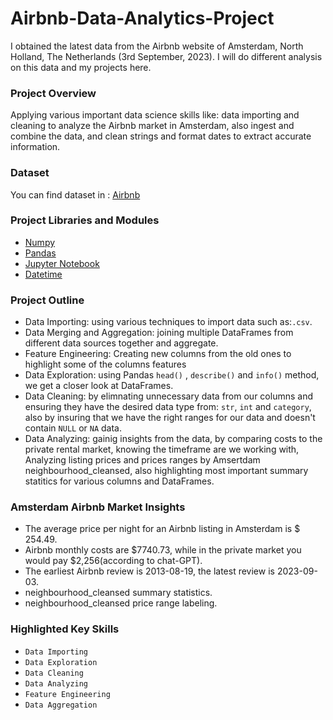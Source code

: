 # Airbnb-Data-Analytics-Project
I obtained the latest data from the Airbnb website of Amsterdam, North Holland, The Netherlands (3rd September, 2023). I will do different analysis on this data and my projects here.

### Project Overview

Applying various important data science skills like: data importing and cleaning to analyze the Airbnb market in Amsterdam, also ingest and combine the data, and clean strings and format dates to extract accurate information.

### Dataset

You can find dataset in : [Airbnb](http://insideairbnb.com/get-the-data/)

### Project Libraries and Modules

* [Numpy](https://numpy.org/doc/stable/index.html)
* [Pandas](https://pandas.pydata.org/)
* [Jupyter Notebook](https://jupyter.org/)
* [Datetime](https://docs.python.org/3/library/datetime.html)

### Project Outline

* Data Importing: using various techniques to import data such as:`.csv`.
* Data Merging and Aggregation: joining multiple DataFrames from different data sources together and aggregate.
* Feature Engineering: Creating new columns from the old ones to highlight some of the columns features 
* Data Exploration: using Pandas `head()` , `describe()` and `info()` method, we get a closer look at DataFrames.
* Data Cleaning: by elimnating unnecessary data from our columns and ensuring they have the desired data type from: `str`, `int` and `category`, also by insuring that we have the right ranges for our data and doesn't contain `NULL` or `NA` data.
* Data Analyzing: gainig insights from the data, by comparing costs to the private rental market, knowing the timeframe are we working with, Analyzing listing prices and prices ranges by Amsertdam neighbourhood_cleansed, also highlighting most important summary statitics for various columns and DataFrames.

### Amsterdam Airbnb Market Insights

* The average price per night for an Airbnb listing in Amsterdam is $ 254.49.
* Airbnb monthly costs are $7740.73, while in the private market you would pay $2,256(according to chat-GPT).
* The earliest Airbnb review is 2013-08-19, the latest review is 2023-09-03.
* neighbourhood_cleansed summary statistics.
* neighbourhood_cleansed price range labeling.

### Highlighted Key Skills 

- `Data Importing `
- `Data Exploration`
- `Data Cleaning`
- `Data Analyzing`
- `Feature Engineering`
- `Data Aggregation`
